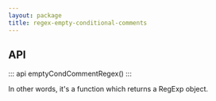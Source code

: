 ```yaml
---
layout: package
title: regex-empty-conditional-comments
---
```


## API

::: api
emptyCondCommentRegex()
:::

In other words, it's a function which returns a RegExp object.
